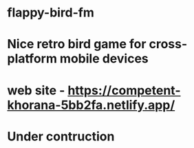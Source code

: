 # flappy-bird-fm

# Nice retro bird game for cross-platform mobile devices 
# web site - https://competent-khorana-5bb2fa.netlify.app/



# Under contruction
